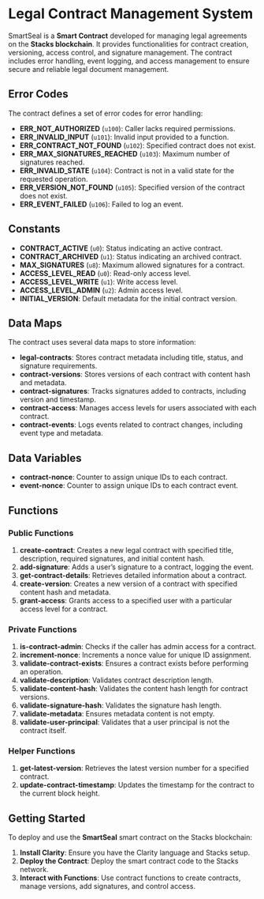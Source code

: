 
# Legal Contract Management System

SmartSeal is a **Smart Contract** developed for managing legal agreements on the **Stacks blockchain**. It provides functionalities for contract creation, versioning, access control, and signature management. The contract includes error handling, event logging, and access management to ensure secure and reliable legal document management.


## Error Codes

The contract defines a set of error codes for error handling:

- **ERR_NOT_AUTHORIZED** (`u100`): Caller lacks required permissions.
- **ERR_INVALID_INPUT** (`u101`): Invalid input provided to a function.
- **ERR_CONTRACT_NOT_FOUND** (`u102`): Specified contract does not exist.
- **ERR_MAX_SIGNATURES_REACHED** (`u103`): Maximum number of signatures reached.
- **ERR_INVALID_STATE** (`u104`): Contract is not in a valid state for the requested operation.
- **ERR_VERSION_NOT_FOUND** (`u105`): Specified version of the contract does not exist.
- **ERR_EVENT_FAILED** (`u106`): Failed to log an event.

## Constants

- **CONTRACT_ACTIVE** (`u0`): Status indicating an active contract.
- **CONTRACT_ARCHIVED** (`u1`): Status indicating an archived contract.
- **MAX_SIGNATURES** (`u8`): Maximum allowed signatures for a contract.
- **ACCESS_LEVEL_READ** (`u0`): Read-only access level.
- **ACCESS_LEVEL_WRITE** (`u1`): Write access level.
- **ACCESS_LEVEL_ADMIN** (`u2`): Admin access level.
- **INITIAL_VERSION**: Default metadata for the initial contract version.

## Data Maps

The contract uses several data maps to store information:

- **legal-contracts**: Stores contract metadata including title, status, and signature requirements.
- **contract-versions**: Stores versions of each contract with content hash and metadata.
- **contract-signatures**: Tracks signatures added to contracts, including version and timestamp.
- **contract-access**: Manages access levels for users associated with each contract.
- **contract-events**: Logs events related to contract changes, including event type and metadata.

## Data Variables

- **contract-nonce**: Counter to assign unique IDs to each contract.
- **event-nonce**: Counter to assign unique IDs to each contract event.

## Functions

### Public Functions

1. **create-contract**: Creates a new legal contract with specified title, description, required signatures, and initial content hash.
2. **add-signature**: Adds a user’s signature to a contract, logging the event.
3. **get-contract-details**: Retrieves detailed information about a contract.
4. **create-version**: Creates a new version of a contract with specified content hash and metadata.
5. **grant-access**: Grants access to a specified user with a particular access level for a contract.

### Private Functions

1. **is-contract-admin**: Checks if the caller has admin access for a contract.
2. **increment-nonce**: Increments a nonce value for unique ID assignment.
3. **validate-contract-exists**: Ensures a contract exists before performing an operation.
4. **validate-description**: Validates contract description length.
5. **validate-content-hash**: Validates the content hash length for contract versions.
6. **validate-signature-hash**: Validates the signature hash length.
7. **validate-metadata**: Ensures metadata content is not empty.
8. **validate-user-principal**: Validates that a user principal is not the contract itself.

### Helper Functions

1. **get-latest-version**: Retrieves the latest version number for a specified contract.
2. **update-contract-timestamp**: Updates the timestamp for the contract to the current block height.

## Getting Started

To deploy and use the **SmartSeal** smart contract on the Stacks blockchain:

1. **Install Clarity**: Ensure you have the Clarity language and Stacks setup.
2. **Deploy the Contract**: Deploy the smart contract code to the Stacks network.
3. **Interact with Functions**: Use contract functions to create contracts, manage versions, add signatures, and control access.

